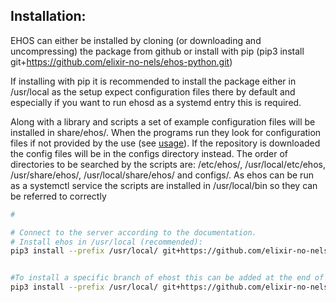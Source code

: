 ## Installation:

EHOS can either be installed by cloning (or downloading and uncompressing) the package from github or install with pip (pip3 install git+https://github.com/elixir-no-nels/ehos-python.git)


If installing with pip it is recommended to install the package either
in /usr/local as the setup expect configuration files there by default
and especially if you want to run ehosd as a systemd entry this is
required.

Along with a library and scripts a set of example configuration files
will be installed in share/ehos/. When the programs run they look for
configuration files if not provided by the use (see [usage](usage.md)). If the
repository is downloaded the config files will be in the configs
directory instead. The order of directories to be searched by the
scripts are: /etc/ehos/, /usr/local/etc/ehos, /usr/share/ehos/,
/usr/local/share/ehos/ and configs/. As ehos can be run as a systemctl
service the scripts are installed in /usr/local/bin so they can be
referred to correctly


```bash
# 

# Connect to the server according to the documentation.
# Install ehos in /usr/local (recommended):
pip3 install --prefix /usr/local/ git+https://github.com/elixir-no-nels/ehos-python.git


#To install a specific branch of ehost this can be added at the end of the URL, eg version 1.0.0:
pip3 install --prefix /usr/local/ git+https://github.com/elixir-no-nels/ehos-python.git@v1.0.0


```


